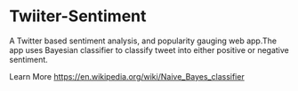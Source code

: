 # Twiiter-Sentiment
A Twitter based sentiment analysis, and popularity gauging web app.The app uses Bayesian classifier to classify tweet into either positive or negative sentiment.

Learn More
https://en.wikipedia.org/wiki/Naive_Bayes_classifier
